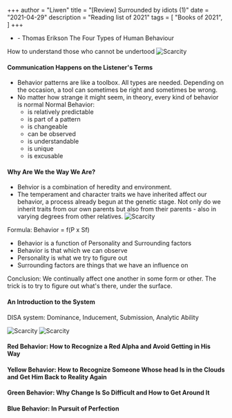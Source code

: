 +++
author = "Liwen"
title = "[Review] Surrounded by idiots (1)"
date = "2021-04-29"
description = "Reading list of 2021"
tags = [
    "Books of 2021",
]
+++

* <Sourrounded by Idiots> - Thomas Erikson
The Four Types of Human Behaviour 

How to understand those who cannot be undertood
![Scarcity](https://livian1107.github.io/blog/images/book4-1.jpg)

#### Communication Happens on the Listener's Terms
* Behavior patterns are like a toolbox. All types are needed. Depending on the occasion, a tool can sometimes be right and sometimes
be wrong.
* No matter how strange it might seem, in theory, every kind of behavior is normal
  Normal Behavior:
  * is relatively predictable
  * is part of a pattern
  * is changeable
  * can be observed
  * is understandable
  * is unique
  * is excusable

#### Why Are We the Way We Are?
* Behvior is a combination of heredity and environment. 
* The temperament and character traits we have inherited affect our behavior, a process already begun
at the genetic stage. Not only do we inherit traits from our own parents but also from their parents - also in varying
degrees from other relatives.
![Scarcity](https://livian1107.github.io/blog/images/book4-4.jpg)

Formula: 
Behavior = f(P x Sf)
* Behavior is a function of Personality and Surrounding factors
* Behavior is that which we can observe
* Personality is what we try to figure out
* Surrounding factors are things that we have an influence on

Conclusion: We continually affect one another in some form or other. The trick is to try to figure out
what's there, under the surface. 

#### An Introduction to the System
DISA system: Dominance, Inducement, Submission, Analytic Ability

![Scarcity](https://livian1107.github.io/blog/images/book4-2.jpg)
![Scarcity](https://livian1107.github.io/blog/images/book4-3.jpg)

#### Red Behavior: How to Recognize a Red Alpha and Avoid Getting in His Way

#### Yellow Behavior: How to Recognize Someone Whose head Is in the Clouds and Get Him Back to Reality Again

#### Green Behavior: Why Change Is So Difficult and How to Get Around It

#### Blue Behavior: In Pursuit of Perfection